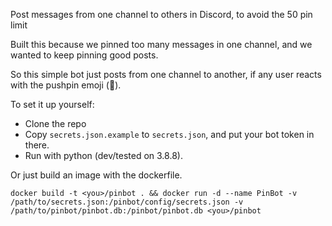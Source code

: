 Post messages from one channel to others in Discord, to avoid the 50 pin limit

Built this because we pinned too many messages in one channel, and we wanted to keep pinning good posts.

So this simple bot just posts from one channel to another, if any user reacts with the pushpin emoji (📌).

To set it up yourself:
* Clone the repo
* Copy `secrets.json.example` to `secrets.json`, and put your bot token in there. 
* Run with python (dev/tested on 3.8.8).

Or just build an image with the dockerfile.

`docker build -t <you>/pinbot . && docker run -d --name PinBot -v /path/to/secrets.json:/pinbot/config/secrets.json -v /path/to/pinbot/pinbot.db:/pinbot/pinbot.db <you>/pinbot`
